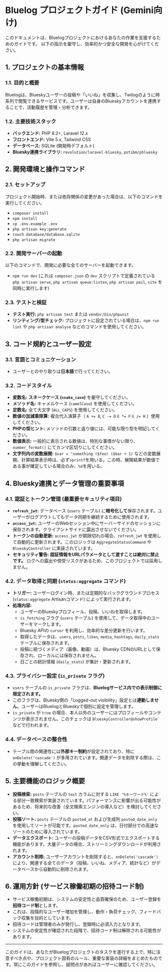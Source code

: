 # Bluelog プロジェクトガイド (Gemini向け)

このドキュメントは、Bluelogプロジェクトにおけるあなたの作業を支援するためのガイドです。
以下の指示を厳守し、効率的かつ安全な開発を心がけてください。

## 1. プロジェクトの基本情報

### 1.1. 目的と概要
Bluelogは、Blueskyユーザーの投稿や「いいね」を収集し、Twilogのように時系列で閲覧できるサービスです。ユーザーは自身のBlueskyアカウントを連携することで、活動履歴を管理・分析できます。

### 1.2. 主要技術スタック
*   **バックエンド:** PHP 8.2+, Laravel 12.x
*   **フロントエンド:** Vite 5.x, Tailwind CSS
*   **データベース:** SQLite (開発時デフォルト)
*   **Bluesky連携ライブラリ:** `revolution/laravel-bluesky`, `potibm/phluesky`

## 2. 開発環境と操作コマンド

### 2.1. セットアップ
プロジェクト開始時、または依存関係の変更があった場合は、以下のコマンドを実行してください。
*   `composer install`
*   `npm install`
*   `cp .env.example .env`
*   `php artisan key:generate`
*   `touch database/database.sqlite`
*   `php artisan migrate`

### 2.2. 開発サーバーの起動
以下のコマンドで、開発に必要な全てのサーバーを起動できます。
*   `npm run dev` (これは `composer.json` の `dev` スクリプトで定義されている `php artisan serve`, `php artisan queue:listen`, `php artisan pail`, `vite` を同時に実行します)

### 2.3. テストと検証
*   **テスト実行:** `php artisan test` または `vendor/bin/phpunit`
*   **リンティング/型チェック:** プロジェクトに設定されている場合は、`npm run lint` や `php artisan analyse` などのコマンドを使用してください。

## 3. コード規約とユーザー設定

### 3.1. 言語とコミュニケーション
*   ユーザーとのやり取りは**日本語**で行ってください。

### 3.2. コードスタイル
*   **変数名:** **スネークケース (`snake_case`)** を厳守してください。
*   **メソッド名:** キャメルケース (`camelCase`) を使用してください。
*   **定数名:** 全て大文字 (`ALL_CAPS`) を使用してください。
*   **数値の加減乗除算:** 複合代入演算子（ `A += B`, `C -= D` `E *= F` `G /= H` ）使用してください。
*   **PHPの型ヒント:** メソッドの引数と返り値には、可能な限り型を明記してください。
*   **数値表示:** 一般的に表示される数値は、特別な事情がない限り、 `number_format()` にてカンマ区切りにしてください。
*   **文字列内の変数展開:** `$var = "something ($foo) ($bar + 1)` などの変数展開、計算結果表示時は、必ず`sprintf`を用いる。この時、展開結果が数値である事が確定している場合のみ、`%d`を用いる。

## 4. Bluesky連携とデータ管理の重要事項

### 4.1. 認証とトークン管理 (最重要セキュリティ項目)
*   **`refresh_jwt`:** データベース (`users` テーブル) に**暗号化して**保存されます。ユーザーがログアウトしてもデータ同期を継続するために使用されます。
*   **`access_jwt`:** ユーザーのWebセッション中にサーバーサイドのセッションに保存されます。クライアントサイドに露出させないでください。
*   **トークンの自動更新:** `access_jwt` が期限切れの場合、`refresh_jwt` を使用して自動的に更新されます。このロジックは `AggregateStatusCommand` や `BlueskyController` に実装されています。
*   **セキュリティ警告:** **認証情報をURLパラメータとして渡すことは絶対に禁止です。** ログへの露出や傍受リスクがあるため、このプロジェクトでは採用しません。

### 4.2. データ取得と同期 (`status:aggregate` コマンド)
*   **トリガー:** ユーザーログイン時、または定期的なバックグラウンドプロセス (`status:aggregate` Artisanコマンド) によって実行されます。
*   **処理内容:**
    *   ユーザーのBlueskyプロフィール、投稿、いいねを取得します。
    *   `is_fetching` フラグ (`users` テーブル) を使用して、データ取得中のユーザーをマークします。
    *   Bluesky APIの `cursor` を利用し、効率的な差分更新を行います。
    *   取得したデータは、`users`, `posts`, `likes`, `media`, `hashtags`, `daily_stats` テーブルに保存されます。
    *   投稿に紐づくメディア（画像、動画）は、Bluesky CDNのURLとして保存され、ローカルには保存されません。
    *   日ごとの統計情報 (`daily_stats`) が集計・更新されます。

### 4.3. プライバシー設定 (`is_private` フラグ)
*   `users` テーブルの `is_private` フラグは、**Bluelogサービス内での表示制御に限定されます。**
*   このフラグは、Bluesky側の「Logged-out visibility」設定とは**連動しません**。ユーザーはBluelogとBlueskyで個別に設定を管理します。
*   `is_private` が `true` の場合、本人以外のユーザーにはプロフィールやコンテンツが表示されません。このチェックは `BlueskyController@showProfile` などで行われます。

### 4.4. データベースの整合性
*   テーブル間の関連性には**外部キー制約**が設定されており、特に `onDelete('cascade')` が多用されています。関連データを削除する際は、この挙動を理解してください。

## 5. 主要機能のロジック概要

*   **投稿検索:** `posts` テーブルの `text` カラムに対する `LIKE '%キーワード%'` による部分一致検索が実装されています。パフォーマンスに影響が出る可能性があるため、将来的な改善（全文検索エンジンの導入など）を検討してください。
*   **投稿ソート:** `posts` テーブルの `posted_at` および生成列 `posted_date_only` を使用してソートが可能です。`posted_date_only` は、日付部分での高速なソートのために導入されています。
*   **データエクスポート:** ユーザーの投稿データをCSV形式でエクスポートする機能があります。大量データの場合、ストリーミングダウンロードが利用されます。
*   **アカウント削除:** ユーザーアカウントを削除すると、`onDelete('cascade')` により、関連する全てのデータ（投稿、いいね、メディア、統計など）がデータベースから自動的に削除されます。

## 6. 運用方針 (サービス稼働初期の招待コード制)

*   サービス稼働初期は、システムの安定性と品質確保のため、ユーザー登録を**招待コード制**とします。
*   これは、段階的なユーザー増加を管理し、動作・負荷チェック、フィードバック収集を目的としています。
*   招待コードは管理者のみが発行し、登録時に必須入力となります。
*   システムの安定性が確認された段階で、招待コード制は解除される可能性があります。

---

このガイドは、あなたがBluelogプロジェクトのタスクを遂行する上で、特に注意すべき点や、プロジェクト固有のルール、重要な実装の詳細をまとめたものです。常にこのガイドを参照し、疑問点があればユーザーに確認してください。
